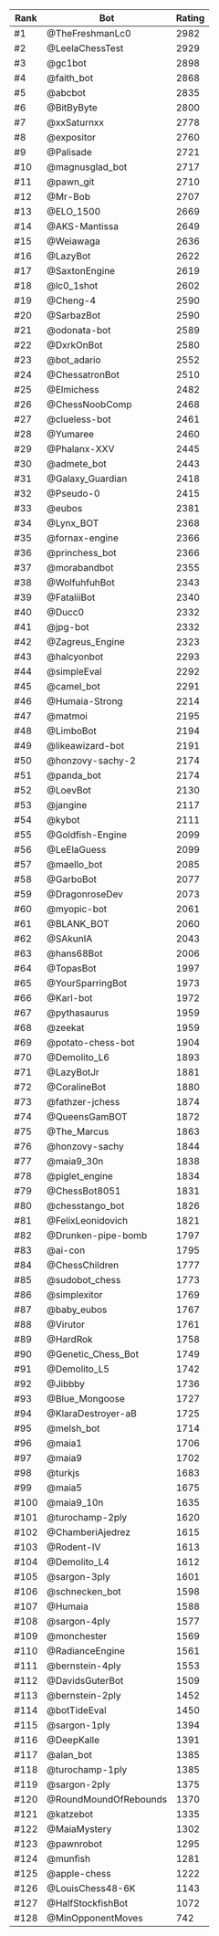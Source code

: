 Rank|Bot|Rating
---|---|---
#1|@TheFreshmanLc0|2982
#2|@LeelaChessTest|2929
#3|@gc1bot|2898
#4|@faith_bot|2868
#5|@abcbot|2835
#6|@BitByByte|2800
#7|@xxSaturnxx|2778
#8|@expositor|2760
#9|@Palisade|2721
#10|@magnusglad_bot|2717
#11|@pawn_git|2710
#12|@Mr-Bob|2707
#13|@ELO_1500|2669
#14|@AKS-Mantissa|2649
#15|@Weiawaga|2636
#16|@LazyBot|2622
#17|@SaxtonEngine|2619
#18|@lc0_1shot|2602
#19|@Cheng-4|2590
#20|@SarbazBot|2590
#21|@odonata-bot|2589
#22|@DxrkOnBot|2580
#23|@bot_adario|2552
#24|@ChessatronBot|2510
#25|@Elmichess|2482
#26|@ChessNoobComp|2468
#27|@clueless-bot|2461
#28|@Yumaree|2460
#29|@Phalanx-XXV|2445
#30|@admete_bot|2443
#31|@Galaxy_Guardian|2418
#32|@Pseudo-0|2415
#33|@eubos|2381
#34|@Lynx_BOT|2368
#35|@fornax-engine|2366
#36|@princhess_bot|2366
#37|@morabandbot|2355
#38|@WolfuhfuhBot|2343
#39|@FataliiBot|2340
#40|@Ducc0|2332
#41|@jpg-bot|2332
#42|@Zagreus_Engine|2323
#43|@halcyonbot|2293
#44|@simpleEval|2292
#45|@camel_bot|2291
#46|@Humaia-Strong|2214
#47|@matmoi|2195
#48|@LimboBot|2194
#49|@likeawizard-bot|2191
#50|@honzovy-sachy-2|2174
#51|@panda_bot|2174
#52|@LoevBot|2130
#53|@jangine|2117
#54|@kybot|2111
#55|@Goldfish-Engine|2099
#56|@LeElaGuess|2099
#57|@maello_bot|2085
#58|@GarboBot|2077
#59|@DragonroseDev|2073
#60|@myopic-bot|2061
#61|@BLANK_BOT|2060
#62|@SAkunIA|2043
#63|@hans68Bot|2006
#64|@TopasBot|1997
#65|@YourSparringBot|1973
#66|@Karl-bot|1972
#67|@pythasaurus|1959
#68|@zeekat|1959
#69|@potato-chess-bot|1904
#70|@Demolito_L6|1893
#71|@LazyBotJr|1881
#72|@CoralineBot|1880
#73|@fathzer-jchess|1874
#74|@QueensGamBOT|1872
#75|@The_Marcus|1863
#76|@honzovy-sachy|1844
#77|@maia9_30n|1838
#78|@piglet_engine|1834
#79|@ChessBot8051|1831
#80|@chesstango_bot|1826
#81|@FelixLeonidovich|1821
#82|@Drunken-pipe-bomb|1797
#83|@ai-con|1795
#84|@ChessChildren|1777
#85|@sudobot_chess|1773
#86|@simplexitor|1769
#87|@baby_eubos|1767
#88|@Virutor|1761
#89|@HardRok|1758
#90|@Genetic_Chess_Bot|1749
#91|@Demolito_L5|1742
#92|@Jibbby|1736
#93|@Blue_Mongoose|1727
#94|@KlaraDestroyer-aB|1725
#95|@melsh_bot|1714
#96|@maia1|1706
#97|@maia9|1702
#98|@turkjs|1683
#99|@maia5|1675
#100|@maia9_10n|1635
#101|@turochamp-2ply|1620
#102|@ChamberiAjedrez|1615
#103|@Rodent-IV|1613
#104|@Demolito_L4|1612
#105|@sargon-3ply|1601
#106|@schnecken_bot|1598
#107|@Humaia|1588
#108|@sargon-4ply|1577
#109|@monchester|1569
#110|@RadianceEngine|1561
#111|@bernstein-4ply|1553
#112|@DavidsGuterBot|1509
#113|@bernstein-2ply|1452
#114|@botTideEval|1450
#115|@sargon-1ply|1394
#116|@DeepKalle|1391
#117|@alan_bot|1385
#118|@turochamp-1ply|1385
#119|@sargon-2ply|1375
#120|@RoundMoundOfRebounds|1370
#121|@katzebot|1335
#122|@MaiaMystery|1302
#123|@pawnrobot|1295
#124|@munfish|1281
#125|@apple-chess|1222
#126|@LouisChess48-6K|1143
#127|@HalfStockfishBot|1072
#128|@MinOpponentMoves|742
